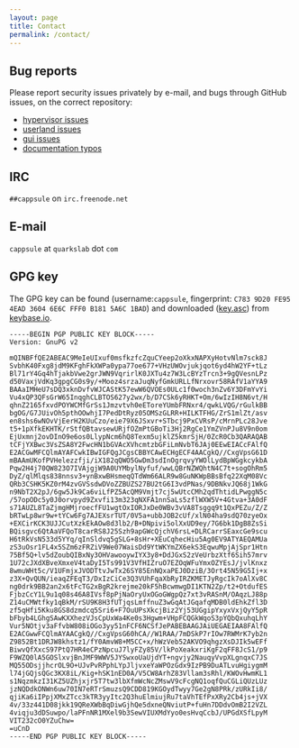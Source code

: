 ```yaml
---
layout: page
title: Contact
permalink: /contact/
---
```


## Bug reports

Please report security issues privately by e-mail, and bugs through GitHub issues, on the correct repository:


 * [hypervisor issues](https://github.com/cappsule/cappsule-hypervisor/issues)
 * [userland issues](https://github.com/cappsule/cappsule-userland/issues)
 * [gui issues](https://github.com/cappsule/cappsule-gui/issues)
 * [documentation typos](https://github.com/cappsule/cappsule-doc/issues)



## IRC

`##cappsule` on `irc.freenode.net`



## E-mail

`cappsule` at `quarkslab` dot `com`



## GPG key

The GPG key can be found (username:`cappsule`, fingerprint: `C783 9D20 FE95 4EAD 3604 6E6C FFF0 B181 5A6C 1BAD`) and downloaded ([key.asc](https://keybase.io/cappsule/key.asc)) from [keybase.io](https://keybase.io/cappsule).

    -----BEGIN PGP PUBLIC KEY BLOCK-----
    Version: GnuPG v2

    mQINBFfQE2ABEAC9MeIeUIxuf0msfkzfcZquCYeep2oXkxNAPXyHotvNlm7sck8J
    SvbhK40Fxg8jdM9KFghFkXWPa0ypa77oe677+VHzUWOvjukjqot6yd4hW2YF+tLz
    Bl71rY4Gq4hTjakbVwe2grJWN9VqrirlK0JXTu4z7W3LcBYzTrcn3+9gQVesnLPz
    d50VaxjVdKq3gpgCG0s9y/+Mooz4srzaJuqNyfGmkURLLfNrxovr58RAfV1aYYA9
    BAAaIMHeU7sDQ3xknDvfvWJCAStK57ewW6QVOEs0ULc1f0woch3nZv6Y3DFmYvYi
    Vu4xQP3QFsGrW65InqghCLBTOS627y2wx/b/D7CSk6yRHKT+Om/6wIzIH8N6vt/H
    qhnZ2165fxvdPOYWCMfGrSs1Jmzvtvh0eEToreYUmbFRNxr4/qwkLVQG/rGulkBB
    bgOG/G7JUivOh5pthOOwhjI7PedDtRyz05OMSzGLRR+HILKTFHG/ZrS1mlZt/asv
    en8shs6wNOvVjEerH2KUuCzo/eie79X6JSxvr+STbcj9PxCVRsP/cMrnPLc28Jve
    t5+1pXfkEKHTK/rStfQBtavsewURjfOZmPtGBoTi3Hj2RgCe1YmZVnPJu8V9n0om
    EjUxmnj2ovDInO9e6os0LlypNcm6hQ8Texm5ujklZ5kmrSjH/0ZcR0Cb3QARAQAB
    tCFjYXBwc3VsZSA8Y2FwcHN1bGVAcXVhcmtzbGFiLmNvbT6JAj0EEwEIACcFAlfQ
    E2ACGwMFCQlmAYAFCwkIBwIGFQgJCgsCBBYCAwECHgECF4AACgkQ//CxgVpsG61D
    mBAAmUKofPVHelezzfji/iX182qQWO5GwDm3sdInOgrqvyYWOlLydBpWGgkcykbA
    Pqw2H4j70QW823O7IVAjgjW9A0UYMbylNyfuf/wwLQBrNZWQhtN4C7t+sogOhRm5
    DyZ/qlMlqs838nnsv3+ynBxwBHsmeqQTdWm66ALR9w8GuNKWpBBsBfq22XqM08Vc
    QRb3CSHK5KZ0rM4zvGVSsdwDVoZZBUZS27BU2tG6I3vdPNas/9DBNkvJQ68j1WkG
    n9NbT2X2pJ/6gw5Jk9Ca6viLfPZ5AcQM9Vmjt7cj5wUtcCMh2qdThtidLPwggN5c
    /57opODc5y0J0orvpyd9Zxvfi13m323qNXFA1nnSaLs5zflWXW5V+4Gtva+3A0dF
    s71AUZL8TaZjmgHMjroecfFU1wgtOxIORJxDe0WBv3vVA8Tsggq9t1QxPEZu/Z/Z
    bRTwLp8wr9w+tYCw6Fg7AJEXsrTUT/0V5a+ubbJOB2cUf/xlN04ha9sdQ70zyeOx
    +EXCirKCK3UJJCutXzkEkAOw8d3lb2/B+DNpivi5olXxUD9ey/7G6bk1DgB8ZsSi
    BQisgvc6QtAaVFQoT8carRS8J25Szh9apGWcQjchV6rsL+DLRCarrSEaxcGe9scu
    H6tRkVsN533d5YYq/qInSldvq5gSLG+8sHr+XEuCqhecHiu5Ag0EV9ATYAEQAMUa
    zS3uOsr1FL4x5SZm6zFRZiV9We07WaisDd9YtWKYmZX6ekS3EqwuMpjAjSpr1Htn
    75Bf5Q+lv5dZoubQIBxNy3OHVawooywIYX3y8+DdJGxS2zVeUrbzXtf6Sih57mrv
    1U72cJXdXBveXmxeV4taDyI5Ts991V3VfHIZruO7EZOqWFuYmxOZYEsJ/jvlKnxz
    8wmuWHt5c/V1UFmjxJVODTtvJwTx26SY85EnNQxaPEJ0DziB/3Ort45N59G5Ij+x
    z3X+QvQUN/ieaqZFEqT3/DxIzCiCe3Q3VUhFqaXbRyIRZKMETJyRgcIk7oAlXv8C
    ng0drk9BB2an2x6tFcTG2xBgR2krejme20kF5hBcwmwgDI1KTN2Zp/t2+OtdufES
    FjbzCcY1L9u1q08s46A8IVsf8pPjNaOryUxOGoGWgpQz7xt3vRASnM/OAqzLJ88p
    Z14uCMWtfky1qBkM/rSU9K8H3fUTjqsLmffnuZ3wGqAtJGqafqMDB0ldEhkZfl3D
    zf5qHfi5Kku8GS8dzmdcq5Sri6+F7OuUPsXkcjBiz2Yj53UGgipYxyxVxjQyY5pR
    bFbyb4LGhgSAwKXXhezVJsCpUxWa4Ke0s3Hgwm+VHpFCQGkWqoS3pYQbQxuhqLhY
    Vur5NOtjv3aFfvbW808iOGo3yy51nFCF6NCSfJePABEBAAGJAiUEGAEIAA8FAlfQ
    E2ACGwwFCQlmAYAACgkQ//CxgVpsG60hCA//W1RAA/7mDSkP7rIOw7RWMrK7yb2n
    Z9852Bt1DRJW8khstz1/fY0AmvW8+M5CC+x/hWzVeb52AKVO9qhgzXsDJIk5wEFf
    BiwvQfXxcS97PtQ7HR4eCPzNpcuJ7lyFZy85V/lkPoXeakxriKgF2qFF8JcS1/p9
    F9WZQ0lA5GOSlxvjBnJMF9WWV5JYSwxoUaUjdYT+ngvjy2NauqyVvpXLgnqxC7JS
    MQ55ODsjjhcrOL9O+UJvPvRPphLYpJljvxeYaWPOzGdx9IzPB9DuATLvuHgiygmM
    l74jGQjsQGc3KX8iL/Kig+hSK1nED0A/V5CW8ArhZ83Vllam3sRhl/KWOvHwmKL1
    s1NqzmkzI31KZ5UZhjxjr5T7tw3lbXfmWcNcZMswV9cFcgNQ1oqfQuCGLiQUzLUz
    jzNQDdkONWn6uw70IN7eRTrSmuzsQ9CDD819KGOydTwyy7Ge2gN8PRk/zURkIi8/
    qjiKa6iIPpjXMxZTcc3kTR3yyItc2Q3huElmiujRu7taVhTEfPxXRy2Cb4js+jVX
    4v/33z441D08jkk19QReXWbBqDiwGjhQe5dxneQNviutP+fuHn7DDdvOmB2I2VZL
    4viqju3dDSuwpo/laPFnNR1MXel9b3SewVIUXMdYyo0esHvqCcbJ/UPGdXSfLpyM
    VIT232cO0YZuChw=
    =uCnD
    -----END PGP PUBLIC KEY BLOCK-----
